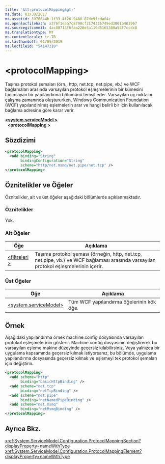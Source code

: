 ```yaml
---
title: '&lt;protocolMapping&gt;'
ms.date: 03/30/2017
ms.assetid: 5076644b-1f33-4f26-9488-87de9fcda04c
ms.openlocfilehash: a376f1eaa7c8790cf2174335749ed3001b403967
ms.sourcegitcommit: 4ac80713f6faa220e5a119d5165308a58f7ccdc8
ms.translationtype: MT
ms.contentlocale: tr-TR
ms.lasthandoff: 01/09/2019
ms.locfileid: "54147310"
---
```

# <a name="ltprotocolmappinggt"></a>&lt;protocolMapping&gt;
Taşıma protokol şemaları (örn., http, net.tcp, net.pipe, vb.) ve WCF bağlamaları arasında varsayılan protokol eşleşmelerinin bir kümesini tanımlayan bir yapılandırma bölümünü temsil eder. Varsayılan uç noktalar çalışma zamanında oluştururken, Windows Communication Foundation (WCF) yapılandırılmış eşlemelerin arar ve hangi belirli bir için kullanılacak bağlama adresine göre karar verir.  
  
[**\<system.serviceModel >**](system-servicemodel.md)  
&nbsp;&nbsp;**\<protocolMapping >**  
  
## <a name="syntax"></a>Sözdizimi  
  
```xml  
<protocolMapping>
  <add binding="String"
       bindingConfiguration="String"
       scheme="http/net.msmq/net.pipe/net.tcp" />
</protocolMapping>
```  
  
## <a name="attributes-and-elements"></a>Öznitelikler ve Öğeler  
 Öznitelikler, alt ve üst öğeler aşağıdaki bölümlerde açıklanmaktadır.  
  
### <a name="attributes"></a>Öznitelikler  
 Yok.  
  
### <a name="child-elements"></a>Alt Öğeler  
  
|Öğe|Açıklama|  
|-------------|-----------------|  
|[\<filtreleri >](filters-of-routing.md)|Taşıma protokol şeması (örneğin, http, net.tcp, net.pipe, vb.) ve WCF bağlaması arasında varsayılan protokol eşleşmelerinin içerir.|  
  
### <a name="parent-elements"></a>Üst Öğeler  
  
|Öğe|Açıklama|  
|-------------|-----------------|  
|[\<system.serviceModel>](system-servicemodel.md)|Tüm WCF yapılandırma öğelerinin kök öğe.|  
  
## <a name="example"></a>Örnek  
 Aşağıdaki yapılandırma örnek machine.config dosyasında varsayılan protokol eşleşmelerinin gösterir. Machine.config dosyasının değiştirerek bu varsayılan eşleme makine düzeyinde geçersiz kılabilirsiniz. Veya yalnızca bir uygulama kapsamında geçersiz kılmak istiyorsanız, bu bölümde, uygulama yapılandırma dosyasında geçersiz kılmak ve eşlemeyi tek protokol şemaları için değiştirin.  
  
```xml  
<protocolMapping>
  <add scheme="http"
       binding="basicHttpBinding" />
  <add scheme="net.tcp"
       binding="netTcpBinding" />
  <add scheme="net.pipe"
       binding="netNamedPipeBinding" />
  <add scheme="net.msmq"
       binding="netMsmqBinding" />
</protocolMapping>
```  
  
## <a name="see-also"></a>Ayrıca Bkz.  
 <xref:System.ServiceModel.Configuration.ProtocolMappingSection?displayProperty=nameWithType>       
 <xref:System.ServiceModel.Configuration.ProtocolMappingElement?displayProperty=nameWithType>    
